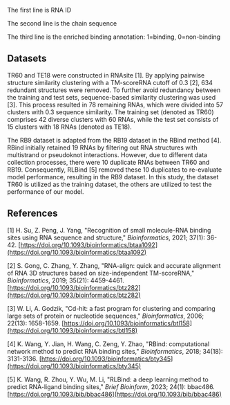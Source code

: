 The first line is RNA ID

The second line is the chain sequence

The third line is the enriched binding annotation: 1=binding, 0=non-binding


## Datasets

TR60 and TE18 were constructed in RNAsite [1]. By applying pairwise structure similarity clustering with a TM-scoreRNA cutoff of 0.3 [2], 634 redundant structures were removed. To further avoid redundancy between the training and test sets, sequence-based similarity clustering was used [3]. This process resulted in 78 remaining RNAs, which were divided into 57 clusters with 0.3 sequence similarity. The training set (denoted as TR60) comprises 42 diverse clusters with 60 RNAs, while the test set consists of 15 clusters with 18 RNAs (denoted as TE18).

The RB9 dataset is adapted from the RB19 dataset in the RBind method [4]. RBind initially retained 19 RNAs by filtering out RNA structures with multistrand or pseudoknot interactions. However, due to different data collection processes, there were 10 duplicate RNAs between TR60 and RB19. Consequently, RLBind [5] removed these 10 duplicates to re-evaluate model performance, resulting in the RB9 dataset. In this study, the dataset TR60 is utilized as the training dataset, the others are utilized to test the performance of our model.

## References

[1] H. Su, Z. Peng, J. Yang, "Recognition of small molecule-RNA binding sites using RNA sequence and structure," *Bioinformatics*, 2021; 37(1): 36-42. [https://doi.org/10.1093/bioinformatics/btaa1092](https://doi.org/10.1093/bioinformatics/btaa1092)

[2] S. Gong, C. Zhang, Y. Zhang, "RNA-align: quick and accurate alignment of RNA 3D structures based on size-independent TM-scoreRNA," *Bioinformatics*, 2019; 35(21): 4459-4461. [https://doi.org/10.1093/bioinformatics/btz282](https://doi.org/10.1093/bioinformatics/btz282)

[3] W. Li, A. Godzik, "Cd-hit: a fast program for clustering and comparing large sets of protein or nucleotide sequences," *Bioinformatics*, 2006; 22(13): 1658-1659. [https://doi.org/10.1093/bioinformatics/btl158](https://doi.org/10.1093/bioinformatics/btl158)

[4] K. Wang, Y. Jian, H. Wang, C. Zeng, Y. Zhao, "RBind: computational network method to predict RNA binding sites," *Bioinformatics*, 2018; 34(18): 3131-3136. [https://doi.org/10.1093/bioinformatics/bty345](https://doi.org/10.1093/bioinformatics/bty345)

[5] K. Wang, R. Zhou, Y. Wu, M. Li, "RLBind: a deep learning method to predict RNA-ligand binding sites," *Brief Bioinform*, 2023; 24(1): bbac486. [https://doi.org/10.1093/bib/bbac486](https://doi.org/10.1093/bib/bbac486)
